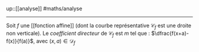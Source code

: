 up::[[analyse]]
#maths/analyse

---
Soit $f$ une [[fonction affine]] (dont la courbe représentative $\mathscr C_f$ est une droite non verticale).
Le _coefficient directeur_ de $\mathscr C_f$ est $m$ tel que :
$\dfrac{f(x+a)-f(x)}{f(a)}$, avec $(x, a) \in \mathscr D_f$
